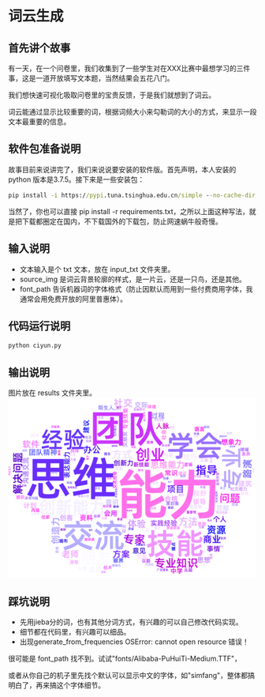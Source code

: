 # 词云生成
## 首先讲个故事
有一天，在一个问卷里，我们收集到了一些学生对在XXX比赛中最想学习的三件事，这是一道开放填写文本题，当然结果会五花八门。

我们想快速可视化吸取问卷里的宝贵反馈，于是我们就想到了词云。

词云能通过显示比较重要的词，根据词频大小来勾勒词的大小的方式，来显示一段文本最重要的信息。
## 软件包准备说明
故事目前来说讲完了，我们来说说要安装的软件版。首先声明，本人安装的python 版本是3.7.5。接下来是一些安装包：
``` cmd
pip install -i https://pypi.tuna.tsinghua.edu.cn/simple --no-cache-dir -r requirements.txt
```
当然了，你也可以直接 pip install -r requirements.txt，之所以上面这种写法，就是把下载都圈定在国内，不下载国外的下载包，防止网速蜗牛般奇慢。

## 输入说明
+ 文本输入是个 txt 文本，放在 input_txt 文件夹里。
+ source_img 是词云背景轮廓的样式，是一片云，还是一只鸟，还是其他。
+ font_path 告诉机器词的字体格式（防止因默认而用到一些付费商用字体，我通常会用免费开放的阿里普惠体）。

## 代码运行说明
``` python
python ciyun.py
```

## 输出说明
图片放在 results 文件夹里。![结果展示](results/col_23.png)
## 踩坑说明
+ 先用jieba分的词，也有其他分词方式，有兴趣的可以自己修改代码实现。
+ 细节都在代码里，有兴趣可以细品。
+ 出现generate_from_frequencies OSError: cannot open resource 错误！

很可能是 font_path 找不到。试试"fonts/Alibaba-PuHuiTi-Medium.TTF"，

或者从你自己的机子里先找个默认可以显示中文的字体，如"simfang"，整体都搞明白了，再来搞这个字体细节。